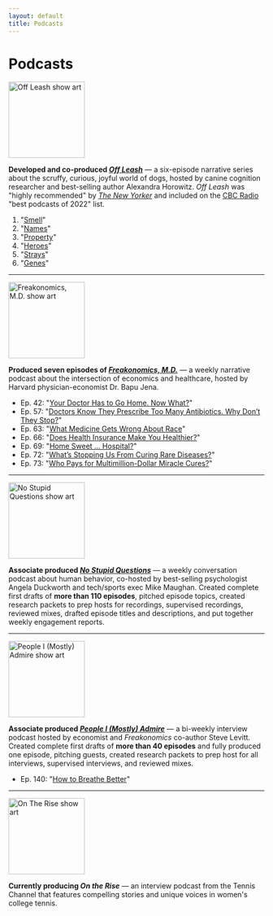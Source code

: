 ```yaml
---
layout: default
title: Podcasts
---
```


# Podcasts 

<a href="https://freakonomics.com/series/off-leash/" target="_blank">
  <img src="{{ "/assets/OffLeash.jpg" | relative_url }}" alt="Off Leash show art" width="150" height="150">
</a>

<b>Developed and co-produced <a href="https://freakonomics.com/series/off-leash/" target="_blank"><i>Off Leash</i></a></b> — a six-episode narrative series about the scruffy, curious, joyful world of dogs, hosted by canine cognition researcher and best-selling author Alexandra Horowitz. <i>Off Leash</i> was "highly recommended" by <a href="https://www.newyorker.com/goings-on-about-town/podcasts/off-leash-07-11-22" target="_blank"><i>The New Yorker</i></a> and included on the <a href="https://www.cbc.ca/radio/podcastplaylist/the-best-podcasts-of-2022-1.6680311#:~:text=Off%20Leash%C2%A0(Freakonomics)%C2%A0" target="_blank">CBC Radio</a> "best podcasts of 2022" list.

1. "<a href="https://freakonomics.com/podcast/smell/" target="_blank">Smell</a>"
2. "<a href="https://freakonomics.com/podcast/names/" target="_blank">Names</a>"
3. "<a href="https://freakonomics.com/podcast/property/" target="_blank">Property</a>"
4. "<a href="https://freakonomics.com/podcast/heroes/" target="_blank">Heroes</a>"
5. "<a href="https://freakonomics.com/podcast/strays/" target="_blank">Strays</a>"
6. "<a href="https://freakonomics.com/podcast/genes/" target="_blank">Genes</a>"

* * *

<a href="https://freakonomics.com/series/bapu/" target="_blank">
  <img src="{{ "/assets/FMD.jpg" | relative_url }}" alt="Freakonomics, M.D. show art" width="150" height="150">
</a>

<b>Produced seven episodes of <a href="https://freakonomics.com/series/bapu/" target="_blank"><i>Freakonomics, M.D.</i></a></b> — a weekly narrative podcast about the intersection of economics and healthcare, hosted by Harvard physician-economist Dr. Bapu Jena.

* Ep. 42: "<a href ="https://freakonomics.com/podcast/your-doctor-has-to-go-home-now-what/" target="_blank">Your Doctor Has to Go Home. Now What?</a>"
* Ep. 57: "<a href="https://freakonomics.com/podcast/doctors-know-they-prescribe-too-many-antibiotics-why-dont-they-stop/" target="_blank">Doctors Know They Prescribe Too Many Antibiotics. Why Don’t They Stop?</a>"
* Ep. 63: "<a href="https://freakonomics.com/podcast/what-medicine-gets-wrong-about-race/" target="_blank">What Medicine Gets Wrong About Race</a>"
* Ep. 66: "<a href="https://freakonomics.com/podcast/does-health-insurance-make-you-healthier/" target="_blank">Does Health Insurance Make You Healthier?</a>"
* Ep. 69: "<a href="https://freakonomics.com/podcast/home-sweet-hospital/" target="_blank">Home Sweet … Hospital?</a>"
* Ep. 72: "<a href="https://freakonomics.com/podcast/whats-stopping-us-from-curing-rare-diseases/" target="_blank">What’s Stopping Us From Curing Rare Diseases?</a>"
* Ep. 73: "<a href="https://freakonomics.com/podcast/who-pays-for-multi-million-dollar-miracle-cures/" target="_blank">Who Pays for Multimillion-Dollar Miracle Cures?</a>"

* * *

<a href="https://freakonomics.com/series/nsq/" target="_blank">
  <img src="{{ "/assets/NSQ.jpg" | relative_url }}" alt="No Stupid Questions show art" width="150" height="150">
</a>

<b>Associate produced <a href="https://freakonomics.com/series/nsq/" target="_blank"><i>No Stupid Questions</i></a></b> — a weekly conversation podcast about human behavior, co-hosted by best-selling psychologist Angela Duckworth and tech/sports exec Mike Maughan. Created complete first drafts of <b>more than 110 episodes</b>, pitched episode topics, created research packets to prep hosts for recordings, supervised recordings, reviewed mixes, drafted episode titles and descriptions, and put together weekly engagement reports.

* * *

<a href="https://freakonomics.com/series/people-i-mostly-admire/" target="_blank">
  <img src="{{ "/assets/PIMA.png" | relative_url }}" alt="People I (Mostly) Admire show art" width="150" height="150">
</a>

<b>Associate produced <a href="https://freakonomics.com/series/people-i-mostly-admire/" target="_blank"><i>People I (Mostly) Admire</i></a></b> — a bi-weekly interview podcast hosted by economist and <i>Freakonomics</i> co-author Steve Levitt. Created complete first drafts of <b>more than 40 episodes</b> and fully produced one episode, pitching guests, created research packets to prep host for all interviews, supervised interviews, and reviewed mixes.

* Ep. 140: "<a href="https://freakonomics.com/podcast/how-to-breathe-better/" target="_blank">How to Breathe Better</a>"

* * *

<a href="https://podcasts.apple.com/us/podcast/on-the-rise/id1573633667" target="_blank">
  <img src="{{ "/assets/On The Rise.jpg" | relative_url }}" alt="On The Rise show art" width="150" height="150">
</a>

<b>Currently producing <a hred="https://podcasts.apple.com/us/podcast/on-the-rise/id1573633667" target="_blank"><i>On the Rise</i></a></b> — an interview podcast from the Tennis Channel that features compelling stories and unique voices in women's college tennis.
